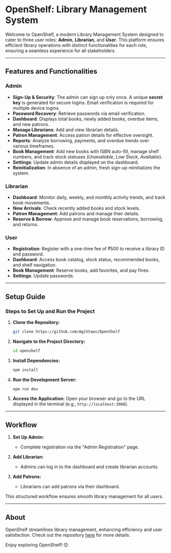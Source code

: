 


# OpenShelf: Library Management System

Welcome to OpenShelf, a modern Library Management System designed to cater to three user roles: **Admin**, **Librarian**, and **User**. This platform ensures efficient library operations with distinct functionalities for each role, ensuring a seamless experience for all stakeholders.

---

## Features and Functionalities

### Admin
- **Sign-Up & Security**: The admin can sign up only once. A unique **secret key** is generated for secure logins. Email verification is required for multiple device logins.
- **Password Recovery**: Retrieve passwords via email verification.
- **Dashboard**: Displays total books, newly added books, overdue items, and new patrons.
- **Manage Librarians**: Add and view librarian details.
- **Patron Management**: Access patron details for effective oversight.
- **Reports**: Analyze borrowing, payments, and overdue trends over various timeframes.
- **Book Management**: Add new books with ISBN auto-fill, manage shelf numbers, and track stock statuses (*Unavailable*, *Low Stock*, *Available*).
- **Settings**: Update admin details displayed on the dashboard.
- **Reinitialization**: In absence of an admin, fresh sign-up reinitializes the system.

### Librarian
- **Dashboard**: Monitor daily, weekly, and monthly activity trends, and track book movements.
- **New Arrivals**: Check recently added books and stock levels.
- **Patron Management**: Add patrons and manage their details.
- **Reserve & Borrow**: Approve and manage book reservations, borrowing, and returns.

### User
- **Registration**: Register with a one-time fee of ₹500 to receive a library ID and password.
- **Dashboard**: Access book catalog, stock status, recommended books, and shelf navigation.
- **Book Management**: Reserve books, add favorites, and pay fines.
- **Settings**: Update passwords.

---

## Setup Guide

### Steps to Set Up and Run the Project

1. **Clone the Repository:**
   ```bash
   git clone https://github.com/Agihtaws/OpenShelf
   ```

2. **Navigate to the Project Directory:**
   ```bash
   cd openshelf
   ```

3. **Install Dependencies:**
   ```bash
   npm install
   ```

4. **Run the Development Server:**
   ```bash
   npm run dev
   ```

5. **Access the Application:**
   Open your browser and go to the URL displayed in the terminal (e.g., `http://localhost:3000`).

---

## Workflow

1. **Set Up Admin:**
   - Complete registration via the "Admin Registration" page.

2. **Add Librarian:**
   - Admins can log in to the dashboard and create librarian accounts.

3. **Add Patrons:**
   - Librarians can add patrons via their dashboard.

This structured workflow ensures smooth library management for all users.

---

## About
OpenShelf streamlines library management, enhancing efficiency and user satisfaction. Check out the repository [here](https://github.com/Agihtaws/OpenShelf) for more details.

Enjoy exploring OpenShelf! 😊
